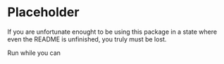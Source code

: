# Placeholder
If you are unfortunate enought to be using this package in a state where
even the README is unfinished, you truly must be lost.

Run while you can

